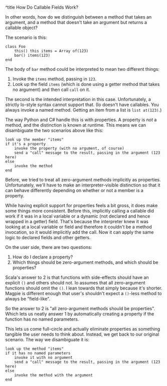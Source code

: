 ^title How Do Callable Fields Work?

In other words, how do we distinguish between a method that takes an argument,
and a method that doesn't take an argument but returns a callable object?

The scenario is this:

    class Foo
        this() this items = Array of(123)
        bar() items(123)
    end

The body of `bar` method could be interpreted to mean two different things:

1. Invoke the `items` method, passing in `123`.
2. Look up the field `items` (which is done using a getter method that takes no
   argument) and then call `call` on it.

The second is the intended interpretation in this case. Unfortunately, a
strictly Io-style syntax cannot support that. (Io doesn't have callables. You
always invoke a named method. Getting an item from a list is `list at(123)`.)

The way Python and C# handle this is with properties. A property is *not* a
method, and the distinction is known at runtime. This means we can disambiguate
the two scenarios above like this:

    look up the member "items"
    if it's a property
        invoke the property (with no argument, of course)
        send a "call" message to the result, passing in the argument (123 here)
    else
        invoke the method
    end

Before, we tried to treat all zero-argument methods implicitly as properties.
Unfortunately, we'll have to make an interpreter-visible distinction so that it
can behave differently depending on whether or not a member is a property.

While having explicit support for properties feels a bit gross, it does make
some things more consistent. Before this, implicitly calling a callable did work
if it was in a local variable or a dynamic (not declared and hence wrapped in a
getter) field. That's because the interpreter knew it was looking at a local
variable or field and therefore it couldn't be a method invocation, so it would
implicitly add the call. Now it can apply the same logic to declared fields and
other getters.

On the user side, there are two questions:

1. How do I declare a property?
2. Which things should be zero-argument methods, and which should be properties?

Scala's answer to 2 is that functions with side-effects should have an explicit
`()` and others should not. Io assumes that all zero-argument functions should
omit the `()`. I lean towards that simply because it's shorter. Magpie is
different enough that user's shouldn't expect a `()`-less method to always be
"field-like".

So the answer to 2 is "all zero-argument methods should be properties". Which
lets us neatly answer 1 by automatically creating a property if the function has
no named parameters.

This lets us come full-circle and actually eliminate properties as something tangible the user needs to think about. Instead, we get back to our original scenario. The way we disambiguate it is:

    look up the method "items"
    if it has no named parameters
        invoke it with no argument
        send a "call" message to the result, passing in the argument (123 here)
    else
        invoke the method with the argument
    end
